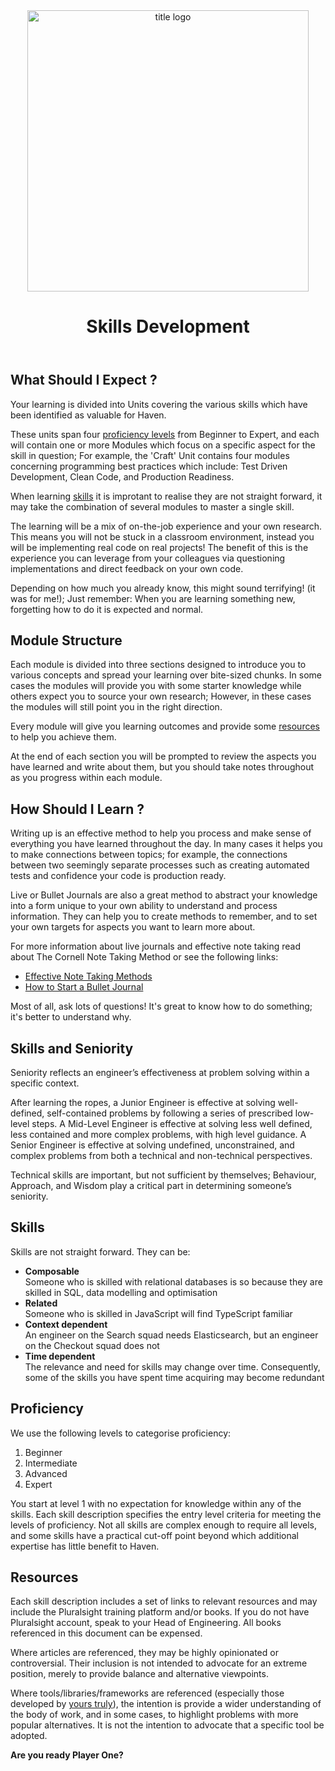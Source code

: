 <header align="center">
<img width="450" alt="title logo" src="https://github.com/HavenEngineering/engineering/assets/105437933/4f16401b-4bc8-4c4c-a561-2bb77c2ba2cf">
<h1 align="center">Skills Development</h1>
</header>

## What Should I Expect ?

Your learning is divided into Units covering the various skills which have been identified as valuable for Haven.

These units span four [proficiency levels](#proficiency) from Beginner to Expert, and each will contain one or more Modules which focus on a specific aspect for the skill in question; For example, the 'Craft' Unit contains four modules concerning programming best practices which include: Test Driven Development, Clean Code, and Production Readiness.

When learning [skills](#skills) it is improtant to realise they are not straight forward, it may take the combination of several modules to master a single skill.

The learning will be a mix of on-the-job experience and your own research. This means you will not be stuck in a classroom environment, instead you will be implementing real code on real projects! The benefit of this is the experience you can leverage from your colleagues via questioning implementations and direct feedback on your own code.

Depending on how much you already know, this might sound terrifying! (it was for me!); Just remember: When you are learning something new, forgetting how to do it is expected and normal.

## Module Structure

Each module is divided into three sections designed to introduce you to various concepts and spread your learning over bite-sized chunks. In some cases the modules will provide you with some starter knowledge while others expect you to source your own research; However, in these cases the modules will still point you in the right direction.

Every module will give you learning outcomes and provide some [resources](#resources) to help you achieve them.

At the end of each section you will be prompted to review the aspects you have learned and write about them, but you should take notes throughout as you progress within each module.

## How Should I Learn ?

Writing up is an effective method to help you process and make sense of everything you have learned throughout the day. In many cases it helps you to make connections between topics; for example, the connections between two seemingly separate processes such as creating automated tests and confidence your code is production ready.

Live or Bullet Journals are also a great method to abstract your knowledge into a form unique to your own ability to understand and process information. They can help you to create methods to remember, and to set your own targets for aspects you want to learn more about.

For more information about live journals and effective note taking read about The Cornell Note Taking Method or see the following links:

- [Effective Note Taking Methods](https://www.oxfordlearning.com/5-effective-note-taking-methods/)
- [How to Start a Bullet Journal](https://alovelyyear.com/start-bullet-journal/)

Most of all, ask lots of questions! It's great to know how to do something; it's better to understand why.

## Skills and Seniority

Seniority reflects an engineer’s effectiveness at problem solving within a specific context.

After learning the ropes, a Junior Engineer is effective at solving well-defined, self-contained problems by following a series of prescribed low-level steps. A Mid-Level Engineer is effective at solving less well defined, less contained and more complex problems, with high level guidance. A Senior Engineer is effective at solving undefined, unconstrained, and complex problems from both a technical and non-technical perspectives.

Technical skills are important, but not sufficient by themselves; Behaviour, Approach, and Wisdom play a critical part in determining someone’s seniority.

## Skills

Skills are not straight forward. They can be:

- **Composable**  
  Someone who is skilled with relational databases is so because they are skilled in SQL, data modelling and optimisation
- **Related**  
  Someone who is skilled in JavaScript will find TypeScript familiar
- **Context dependent**  
  An engineer on the Search squad needs Elasticsearch, but an engineer on the Checkout squad does not
- **Time dependent**  
  The relevance and need for skills may change over time. Consequently, some of the skills you have spent time acquiring may become redundant

## Proficiency

We use the following levels to categorise proficiency:

1. Beginner
2. Intermediate
3. Advanced
4. Expert

You start at level 1 with no expectation for knowledge within any of the skills. Each skill description specifies the entry level criteria for meeting the levels of proficiency. Not all skills are complex enough to require all levels, and some skills have a practical cut-off point beyond which additional expertise has little benefit to Haven.

## Resources

Each skill description includes a set of links to relevant resources and may include the Pluralsight training platform and/or books. If you do not have Pluralsight account, speak to your Head of Engineering. All books referenced in this document can be expensed.

Where articles are referenced, they may be highly opinionated or controversial. Their inclusion is not intended to advocate for an extreme position, merely to provide balance and alternative viewpoints.

Where tools/libraries/frameworks are referenced (especially those developed by [yours truly](https://github.com/cressie176)), the intention is provide a wider understanding of the body of work, and in some cases, to highlight problems with more popular alternatives. It is not the intention to advocate that a specific tool be adopted.

**Are you ready Player One?**
